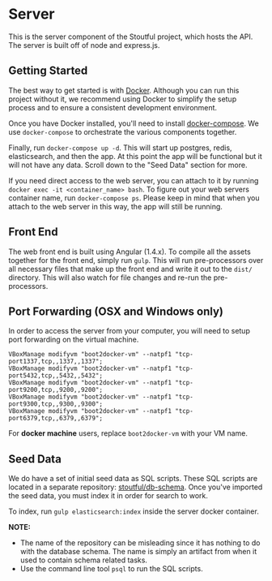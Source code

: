 # Server
This is the server component of the Stoutful project, which hosts the API. The server is built off of node and express.js.

## Getting Started
The best way to get started is with [Docker](https://www.docker.com/). Although you can run this project without it, we recommend using Docker to simplify the setup process and to ensure a consistent development environment.

Once you have Docker installed, you'll need to install [docker-compose](https://github.com/docker/compose/releases). We use `docker-compose` to orchestrate the various components together.

Finally, run `docker-compose up -d`. This will start up postgres, redis, elasticsearch, and then the app. At this point the app will be functional but it will not have any data. Scroll down to the "Seed Data" section for more.

If you need direct access to the web server, you can attach to it by running `docker exec -it <container_name> bash`. To figure out your web servers container name, run `docker-compose ps`. Please keep in mind that when you attach to the web server in this way, the app will still be running.

## Front End
The web front end is built using Angular (1.4.x). To compile all the assets together for the front end, simply run `gulp`. This will run pre-processors over all necessary files that make up the front end and write it out to the `dist/` directory. This will also watch for file changes and re-run the pre-processors.

## Port Forwarding (OSX and Windows only)
In order to access the server from your computer, you will need to setup port forwarding on the virtual machine.

```
VBoxManage modifyvm "boot2docker-vm" --natpf1 "tcp-port1337,tcp,,1337,,1337";
VBoxManage modifyvm "boot2docker-vm" --natpf1 "tcp-port5432,tcp,,5432,,5432";
VBoxManage modifyvm "boot2docker-vm" --natpf1 "tcp-port9200,tcp,,9200,,9200";
VBoxManage modifyvm "boot2docker-vm" --natpf1 "tcp-port9300,tcp,,9300,,9300";
VBoxManage modifyvm "boot2docker-vm" --natpf1 "tcp-port6379,tcp,,6379,,6379";
```

For **docker machine** users, replace `boot2docker-vm` with your VM name.

## Seed Data
We do have a set of initial seed data as SQL scripts. These SQL scripts are located in a separate repository: [stoutful/db-schema]( https://gitlab.com/stoutful/db-schema). Once you've imported the seed data, you must index it in order for search to work.

To index, run `gulp elasticsearch:index` inside the server docker container.

**NOTE:**
* The name of the repository can be misleading since it has nothing to do with the database schema. The name is simply an artifact from when it used to contain schema related tasks.
* Use the command line tool `psql` to run the SQL scripts.
